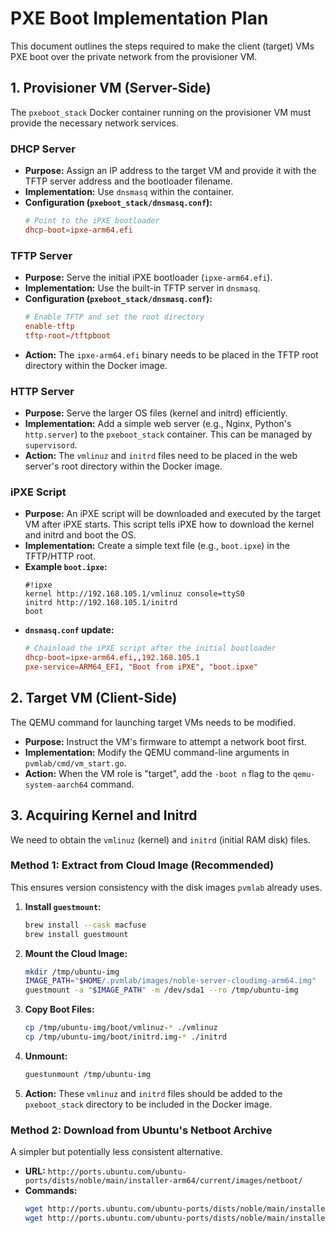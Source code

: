 # PXE Boot Implementation Plan

This document outlines the steps required to make the client (target) VMs PXE boot over the private network from the provisioner VM.

## 1. Provisioner VM (Server-Side)

The `pxeboot_stack` Docker container running on the provisioner VM must provide the necessary network services.

### DHCP Server
- **Purpose:** Assign an IP address to the target VM and provide it with the TFTP server address and the bootloader filename.
- **Implementation:** Use `dnsmasq` within the container.
- **Configuration (`pxeboot_stack/dnsmasq.conf`):**
  ```conf
  # Point to the iPXE bootloader
  dhcp-boot=ipxe-arm64.efi
  ```

### TFTP Server
- **Purpose:** Serve the initial iPXE bootloader (`ipxe-arm64.efi`).
- **Implementation:** Use the built-in TFTP server in `dnsmasq`.
- **Configuration (`pxeboot_stack/dnsmasq.conf`):**
  ```conf
  # Enable TFTP and set the root directory
  enable-tftp
  tftp-root=/tftpboot
  ```
- **Action:** The `ipxe-arm64.efi` binary needs to be placed in the TFTP root directory within the Docker image.

### HTTP Server
- **Purpose:** Serve the larger OS files (kernel and initrd) efficiently.
- **Implementation:** Add a simple web server (e.g., Nginx, Python's `http.server`) to the `pxeboot_stack` container. This can be managed by `supervisord`.
- **Action:** The `vmlinuz` and `initrd` files need to be placed in the web server's root directory within the Docker image.

### iPXE Script
- **Purpose:** An iPXE script will be downloaded and executed by the target VM after iPXE starts. This script tells iPXE how to download the kernel and initrd and boot the OS.
- **Implementation:** Create a simple text file (e.g., `boot.ipxe`) in the TFTP/HTTP root.
- **Example `boot.ipxe`:**
  ```ipxe
  #!ipxe
  kernel http://192.168.105.1/vmlinuz console=ttyS0
  initrd http://192.168.105.1/initrd
  boot
  ```
- **`dnsmasq.conf` update:**
  ```conf
  # Chainload the iPXE script after the initial bootloader
  dhcp-boot=ipxe-arm64.efi,,192.168.105.1
  pxe-service=ARM64_EFI, "Boot from iPXE", "boot.ipxe"
  ```

## 2. Target VM (Client-Side)

The QEMU command for launching target VMs needs to be modified.

- **Purpose:** Instruct the VM's firmware to attempt a network boot first.
- **Implementation:** Modify the QEMU command-line arguments in `pvmlab/cmd/vm_start.go`.
- **Action:** When the VM role is "target", add the `-boot n` flag to the `qemu-system-aarch64` command.

## 3. Acquiring Kernel and Initrd

We need to obtain the `vmlinuz` (kernel) and `initrd` (initial RAM disk) files.

### Method 1: Extract from Cloud Image (Recommended)
This ensures version consistency with the disk images `pvmlab` already uses.

1.  **Install `guestmount`:**
    ```bash
    brew install --cask macfuse
    brew install guestmount
    ```
2.  **Mount the Cloud Image:**
    ```bash
    mkdir /tmp/ubuntu-img
    IMAGE_PATH="$HOME/.pvmlab/images/noble-server-cloudimg-arm64.img"
    guestmount -a "$IMAGE_PATH" -m /dev/sda1 --ro /tmp/ubuntu-img
    ```
3.  **Copy Boot Files:**
    ```bash
    cp /tmp/ubuntu-img/boot/vmlinuz-* ./vmlinuz
    cp /tmp/ubuntu-img/boot/initrd.img-* ./initrd
    ```
4.  **Unmount:**
    ```bash
    guestunmount /tmp/ubuntu-img
    ```
5.  **Action:** These `vmlinuz` and `initrd` files should be added to the `pxeboot_stack` directory to be included in the Docker image.

### Method 2: Download from Ubuntu's Netboot Archive
A simpler but potentially less consistent alternative.

- **URL:** `http://ports.ubuntu.com/ubuntu-ports/dists/noble/main/installer-arm64/current/images/netboot/`
- **Commands:**
  ```bash
  wget http://ports.ubuntu.com/ubuntu-ports/dists/noble/main/installer-arm64/current/images/netboot/ubuntu-installer/arm64/linux -O vmlinuz
  wget http://ports.ubuntu.com/ubuntu-ports/dists/noble/main/installer-arm64/current/images/netboot/ubuntu-installer/arm64/initrd.gz -O initrd
  ```
